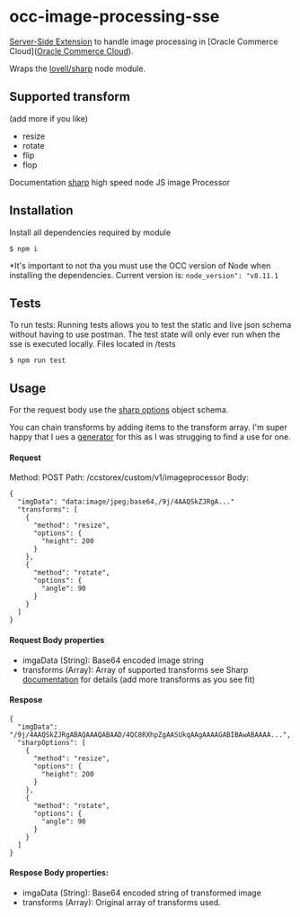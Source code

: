 # occ-image-processing-sse

[Server-Side Extension](https://docs.oracle.com/cd/E97801_01/Cloud.18C/ExtendingCC/html/s4303developserversideextensions01.html "Server Side Extensions in OCC")
to handle image processing in [Oracle Commerce Cloud]([Oracle Commerce Cloud](https://cloud.oracle.com/en_US/commerce-cloud "Oracle Commerce Cloud")).

Wraps the [lovell/sharp](https://github.com/lovell/sharp) node module.

## Supported transform
(add more if you like)
- resize
- rotate
- flip
- flop

Documentation [sharp](http://sharp.pixelplumbing.com/en/stable/ "Hisgh Speed Node JS image processor") high speed node JS image Processor


## Installation

Install all dependencies required by module

```
$ npm i
```

*It's important to not tha you must use the OCC version of Node when installing
the dependencies. Current version is:
`node_version": "v8.11.1`



## Tests

To run tests:
Running tests allows you to test the static and live json schema
without having to use postman.  The test state will only ever run when the sse is executed locally.
Files located in /tests

```
$ npm run test
```


## Usage
For the request body use the [sharp options](http://sharp.pixelplumbing.com/en/stable/api-constructor/ "Sharp Parameters") object schema.

You can chain transforms by adding items to the transform array.  I'm super happy that I ues
a [generator](https://developer.mozilla.org/en-US/docs/Web/JavaScript/Reference/Statements/function* "function*") for this as I was strugging to find a use for one.

#### Request

Method: POST
Path: /ccstorex/custom/v1/imageprocessor
Body:

```
{
  "imgData": "data:image/jpeg;base64,/9j/4AAQSkZJRgA..."
  "transforms": [
    {
      "method": "resize",
      "options": {
        "height": 200
      }
    },
    {
      "method": "rotate",
      "options": {
        "angle": 90
      }
    }
  ]
}

```

#### Request Body properties
- imgaData (String): Base64 encoded image string
- transforms (Array): Array of supported transforms see Sharp
[documentation](http://sharp.pixelplumbing.com/en/stable/ "Sharp") for details (add more transforms as you see fit)



#### Respose

```
{
  "imgData": "/9j/4AAQSkZJRgABAQAAAQABAAD/4QC8RXhpZgAASUkqAAgAAAAGABIBAwABAAAA...",
  "sharpOptions": [
    {
      "method": "resize",
      "options": {
        "height": 200
      }
    },
    {
      "method": "rotate",
      "options": {
        "angle": 90
      }
    }
  ]
}
```

#### Respose Body properties:
- imgaData (String): Base64 encoded string of transformed image
- transforms (Array): Original array of transforms used.
